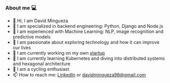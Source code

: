 ### About me 💻

- 👋 Hi, I am David Mingueza
- 👀 I am specialized in backend engineering: Python, Django and Node.js
- 🤖 I am experienced with Machine Learning: NLP, image recognition and predictive models
- 💞️ I am passionate about exploring technology and how it can improve our lives
- 🔭 I am currently working on my own [startup](https://tauruscripts.com)
- 🌱 I am currently learning Kubernetes and diving into distributed systems and hexagonal architecture
- 🚴 I am a cycling enthusiast
- 📫 How to reach me: [LinkedIn](https://www.linkedin.com/in/david-mingueza-19a81348/) or davidmingueza98@gmail.com
